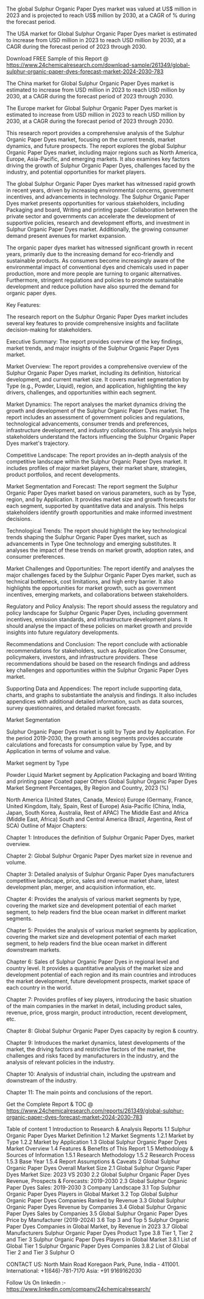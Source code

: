 The global Sulphur Organic Paper Dyes market was valued at US$ million in 2023 and is projected to reach US$ million by 2030, at a CAGR of % during the forecast period.

The USA market for Global Sulphur Organic Paper Dyes market is estimated to increase from USD million in 2023 to reach USD million by 2030, at a CAGR during the forecast period of 2023 through 2030.

Download FREE Sample of this Report @ https://www.24chemicalresearch.com/download-sample/261349/global-sulphur-organic-paper-dyes-forecast-market-2024-2030-783

The China market for Global Sulphur Organic Paper Dyes market is estimated to increase from USD million in 2023 to reach USD million by 2030, at a CAGR during the forecast period of 2023 through 2030.

The Europe market for Global Sulphur Organic Paper Dyes market is estimated to increase from USD million in 2023 to reach USD million by 2030, at a CAGR during the forecast period of 2023 through 2030.

This research report provides a comprehensive analysis of the Sulphur Organic Paper Dyes market, focusing on the current trends, market dynamics, and future prospects. The report explores the global Sulphur Organic Paper Dyes market, including major regions such as North America, Europe, Asia-Pacific, and emerging markets. It also examines key factors driving the growth of Sulphur Organic Paper Dyes, challenges faced by the industry, and potential opportunities for market players.

The global Sulphur Organic Paper Dyes market has witnessed rapid growth in recent years, driven by increasing environmental concerns, government incentives, and advancements in technology. The Sulphur Organic Paper Dyes market presents opportunities for various stakeholders, including Packaging and board, Writing and printing paper. Collaboration between the private sector and governments can accelerate the development of supportive policies, research and development efforts, and investment in Sulphur Organic Paper Dyes market. Additionally, the growing consumer demand present avenues for market expansion.

The organic paper dyes market has witnessed significant growth in recent years, primarily due to the increasing demand for eco-friendly and sustainable products. As consumers become increasingly aware of the environmental impact of conventional dyes and chemicals used in paper production, more and more people are turning to organic alternatives. Furthermore, stringent regulations and policies to promote sustainable development and reduce pollution have also spurred the demand for organic paper dyes.

Key Features:

The research report on the Sulphur Organic Paper Dyes market includes several key features to provide comprehensive insights and facilitate decision-making for stakeholders.

Executive Summary: The report provides overview of the key findings, market trends, and major insights of the Sulphur Organic Paper Dyes market.

Market Overview: The report provides a comprehensive overview of the Sulphur Organic Paper Dyes market, including its definition, historical development, and current market size. It covers market segmentation by Type (e.g., Powder, Liquid), region, and application, highlighting the key drivers, challenges, and opportunities within each segment.

Market Dynamics: The report analyses the market dynamics driving the growth and development of the Sulphur Organic Paper Dyes market. The report includes an assessment of government policies and regulations, technological advancements, consumer trends and preferences, infrastructure development, and industry collaborations. This analysis helps stakeholders understand the factors influencing the Sulphur Organic Paper Dyes market's trajectory.

Competitive Landscape: The report provides an in-depth analysis of the competitive landscape within the Sulphur Organic Paper Dyes market. It includes profiles of major market players, their market share, strategies, product portfolios, and recent developments.

Market Segmentation and Forecast: The report segment the Sulphur Organic Paper Dyes market based on various parameters, such as by Type, region, and by Application. It provides market size and growth forecasts for each segment, supported by quantitative data and analysis. This helps stakeholders identify growth opportunities and make informed investment decisions.

Technological Trends: The report should highlight the key technological trends shaping the Sulphur Organic Paper Dyes market, such as advancements in Type One technology and emerging substitutes. It analyses the impact of these trends on market growth, adoption rates, and consumer preferences.

Market Challenges and Opportunities: The report identify and analyses the major challenges faced by the Sulphur Organic Paper Dyes market, such as technical bottleneck, cost limitations, and high entry barrier. It also highlights the opportunities for market growth, such as government incentives, emerging markets, and collaborations between stakeholders.

Regulatory and Policy Analysis: The report should assess the regulatory and policy landscape for Sulphur Organic Paper Dyes, including government incentives, emission standards, and infrastructure development plans. It should analyse the impact of these policies on market growth and provide insights into future regulatory developments.

Recommendations and Conclusion: The report conclude with actionable recommendations for stakeholders, such as Application One Consumer, policymakers, investors, and infrastructure providers. These recommendations should be based on the research findings and address key challenges and opportunities within the Sulphur Organic Paper Dyes market.

Supporting Data and Appendices: The report include supporting data, charts, and graphs to substantiate the analysis and findings. It also includes appendices with additional detailed information, such as data sources, survey questionnaires, and detailed market forecasts.

Market Segmentation

Sulphur Organic Paper Dyes market is split by Type and by Application. For the period 2019-2030, the growth among segments provides accurate calculations and forecasts for consumption value by Type, and by Application in terms of volume and value.

Market segment by Type

Powder
Liquid
Market segment by Application
Packaging and board
Writing and printing paper
Coated paper
Others
Global Sulphur Organic Paper Dyes Market Segment Percentages, By Region and Country, 2023 (%)

North America (United States, Canada, Mexico)
Europe (Germany, France, United Kingdom, Italy, Spain, Rest of Europe)
Asia-Pacific (China, India, Japan, South Korea, Australia, Rest of APAC)
The Middle East and Africa (Middle East, Africa)
South and Central America (Brazil, Argentina, Rest of SCA)
Outline of Major Chapters:

Chapter 1: Introduces the definition of Sulphur Organic Paper Dyes, market overview.

Chapter 2: Global Sulphur Organic Paper Dyes market size in revenue and volume.

Chapter 3: Detailed analysis of Sulphur Organic Paper Dyes manufacturers competitive landscape, price, sales and revenue market share, latest development plan, merger, and acquisition information, etc.

Chapter 4: Provides the analysis of various market segments by type, covering the market size and development potential of each market segment, to help readers find the blue ocean market in different market segments.

Chapter 5: Provides the analysis of various market segments by application, covering the market size and development potential of each market segment, to help readers find the blue ocean market in different downstream markets.

Chapter 6: Sales of Sulphur Organic Paper Dyes in regional level and country level. It provides a quantitative analysis of the market size and development potential of each region and its main countries and introduces the market development, future development prospects, market space of each country in the world.

Chapter 7: Provides profiles of key players, introducing the basic situation of the main companies in the market in detail, including product sales, revenue, price, gross margin, product introduction, recent development, etc.

Chapter 8: Global Sulphur Organic Paper Dyes capacity by region & country.

Chapter 9: Introduces the market dynamics, latest developments of the market, the driving factors and restrictive factors of the market, the challenges and risks faced by manufacturers in the industry, and the analysis of relevant policies in the industry.

Chapter 10: Analysis of industrial chain, including the upstream and downstream of the industry.

Chapter 11: The main points and conclusions of the report.

Get the Complete Report & TOC @ https://www.24chemicalresearch.com/reports/261349/global-sulphur-organic-paper-dyes-forecast-market-2024-2030-783

Table of content
1 Introduction to Research & Analysis Reports
1.1 Sulphur Organic Paper Dyes Market Definition
1.2 Market Segments
1.2.1 Market by Type
1.2.2 Market by Application
1.3 Global Sulphur Organic Paper Dyes Market Overview
1.4 Features & Benefits of This Report
1.5 Methodology & Sources of Information
1.5.1 Research Methodology
1.5.2 Research Process
1.5.3 Base Year
1.5.4 Report Assumptions & Caveats
2 Global Sulphur Organic Paper Dyes Overall Market Size
2.1 Global Sulphur Organic Paper Dyes Market Size: 2023 VS 2030
2.2 Global Sulphur Organic Paper Dyes Revenue, Prospects & Forecasts: 2019-2030
2.3 Global Sulphur Organic Paper Dyes Sales: 2019-2030
3 Company Landscape
3.1 Top Sulphur Organic Paper Dyes Players in Global Market
3.2 Top Global Sulphur Organic Paper Dyes Companies Ranked by Revenue
3.3 Global Sulphur Organic Paper Dyes Revenue by Companies
3.4 Global Sulphur Organic Paper Dyes Sales by Companies
3.5 Global Sulphur Organic Paper Dyes Price by Manufacturer (2019-2024)
3.6 Top 3 and Top 5 Sulphur Organic Paper Dyes Companies in Global Market, by Revenue in 2023
3.7 Global Manufacturers Sulphur Organic Paper Dyes Product Type
3.8 Tier 1, Tier 2 and Tier 3 Sulphur Organic Paper Dyes Players in Global Market
3.8.1 List of Global Tier 1 Sulphur Organic Paper Dyes Companies
3.8.2 List of Global Tier 2 and Tier 3 Sulphur O

CONTACT US:
North Main Road Koregaon Park, Pune, India - 411001.
International: +1(646)-781-7170
Asia: +91 9169162030

Follow Us On linkedin :- https://www.linkedin.com/company/24chemicalresearch/
